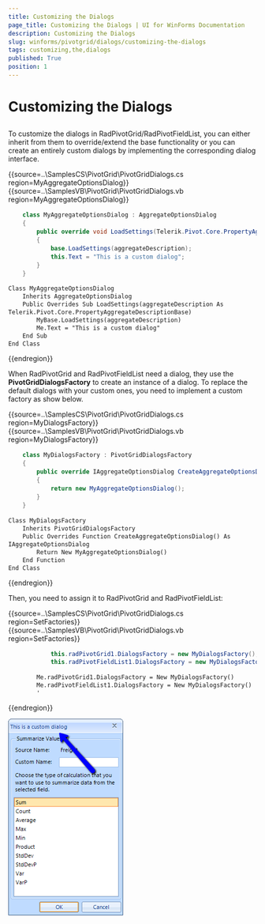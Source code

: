 ```yaml
---
title: Customizing the Dialogs
page_title: Customizing the Dialogs | UI for WinForms Documentation
description: Customizing the Dialogs
slug: winforms/pivotgrid/dialogs/customizing-the-dialogs
tags: customizing,the,dialogs
published: True
position: 1
---
```


# Customizing the Dialogs



## 

To customize the dialogs in RadPivotGrid/RadPivotFieldList, you can either inherit from them to override/extend the base functionality or you can create an entirely custom dialogs by implementing the corresponding dialog interface.

{{source=..\SamplesCS\PivotGrid\PivotGridDialogs.cs region=MyAggregateOptionsDialog}} 
{{source=..\SamplesVB\PivotGrid\PivotGridDialogs.vb region=MyAggregateOptionsDialog}} 

````C#
    class MyAggregateOptionsDialog : AggregateOptionsDialog
    {
        public override void LoadSettings(Telerik.Pivot.Core.PropertyAggregateDescriptionBase aggregateDescription)
        {
            base.LoadSettings(aggregateDescription);
            this.Text = "This is a custom dialog";
        }
    }
````
````VB.NET
Class MyAggregateOptionsDialog
    Inherits AggregateOptionsDialog
    Public Overrides Sub LoadSettings(aggregateDescription As Telerik.Pivot.Core.PropertyAggregateDescriptionBase)
        MyBase.LoadSettings(aggregateDescription)
        Me.Text = "This is a custom dialog"
    End Sub
End Class
````

{{endregion}}

When RadPivotGrid and RadPivotFieldList need a dialog, they use the __PivotGridDialogsFactory__ to create an instance of a dialog. To replace the default dialogs with your custom ones, you need to implement a custom factory as show below.

{{source=..\SamplesCS\PivotGrid\PivotGridDialogs.cs region=MyDialogsFactory}} 
{{source=..\SamplesVB\PivotGrid\PivotGridDialogs.vb region=MyDialogsFactory}} 

````C#
    class MyDialogsFactory : PivotGridDialogsFactory
    {
        public override IAggregateOptionsDialog CreateAggregateOptionsDialog()
        {
            return new MyAggregateOptionsDialog();
        }
    }
````
````VB.NET
Class MyDialogsFactory
    Inherits PivotGridDialogsFactory
    Public Overrides Function CreateAggregateOptionsDialog() As IAggregateOptionsDialog
        Return New MyAggregateOptionsDialog()
    End Function
End Class
````

{{endregion}}

Then, you need to assign it to RadPivotGrid and RadPivotFieldList:

{{source=..\SamplesCS\PivotGrid\PivotGridDialogs.cs region=SetFactories}} 
{{source=..\SamplesVB\PivotGrid\PivotGridDialogs.vb region=SetFactories}} 

````C#
            this.radPivotGrid1.DialogsFactory = new MyDialogsFactory();
            this.radPivotFieldList1.DialogsFactory = new MyDialogsFactory();
````
````VB.NET
        Me.radPivotGrid1.DialogsFactory = New MyDialogsFactory()
        Me.radPivotFieldList1.DialogsFactory = New MyDialogsFactory()
        '
````

{{endregion}} 

![pivotgrid-dialogs-customizing-the-dialogs 001](images/pivotgrid-dialogs-customizing-the-dialogs001.png)